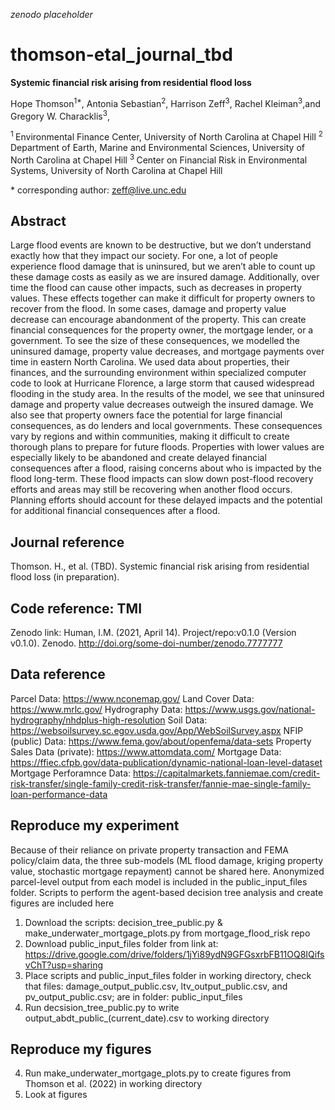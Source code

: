 _zenodo placeholder_

# thomson-etal_journal_tbd

**Systemic financial risk arising from residential flood loss**

Hope Thomson<sup>1\*</sup>, Antonia Sebastian<sup>2</sup>, Harrison Zeff<sup>3</sup>, Rachel Kleiman<sup>3</sup>,and Gregory W. Characklis<sup>3</sup>,

<sup>1 </sup> Environmental Finance Center, University of North Carolina at Chapel Hill
<sup>2 </sup> Department of Earth, Marine and Environmental Sciences, University of North Carolina at Chapel Hill
<sup>3 </sup> Center on Financial Risk in Environmental Systems, University of North Carolina at Chapel Hill


\* corresponding author:  zeff@live.unc.edu

## Abstract
Large flood events are known to be destructive, but we don’t understand exactly how that they impact our society. For one, a lot of people experience flood damage that is uninsured, but we aren’t able to count up these damage costs as easily as we are insured damage. Additionally, over time the flood can cause other impacts, such as decreases in property values. These effects together can make it difficult for property owners to recover from the flood. In some cases, damage and property value decrease can encourage abandonment of the property. This can create financial consequences for the property owner, the mortgage lender, or a government.
To see the size of these consequences, we modelled the uninsured damage, property value decreases, and mortgage payments over time in eastern North Carolina. We used data about properties, their finances, and the surrounding environment within specialized computer code to look at Hurricane Florence, a large storm that caused widespread flooding in the study area. In the results of the model, we see that uninsured damage and property value decreases outweigh the insured damage. We also see that property owners face the potential for large financial consequences, as do lenders and local governments. These consequences vary by regions and within communities, making it difficult to create thorough plans to prepare for future floods. Properties with lower values are especially likely to be abandoned and create delayed financial consequences after a flood, raising concerns about who is impacted by the flood long-term. These flood impacts can slow down post-flood recovery efforts and areas may still be recovering when another flood occurs. Planning efforts should account for these delayed impacts and the potential for additional financial consequences after a flood.
## Journal reference
Thomson. H., et al. (TBD). Systemic financial risk arising from residential flood loss (in preparation).

## Code reference: TMI
Zenodo link:
Human, I.M. (2021, April 14). Project/repo:v0.1.0 (Version v0.1.0). Zenodo. http://doi.org/some-doi-number/zenodo.7777777

## Data reference
Parcel Data: https://www.nconemap.gov/
Land Cover Data: https://www.mrlc.gov/
Hydrography Data: https://www.usgs.gov/national-hydrography/nhdplus-high-resolution
Soil Data: https://websoilsurvey.sc.egov.usda.gov/App/WebSoilSurvey.aspx
NFIP (public) Data: https://www.fema.gov/about/openfema/data-sets
Property Sales Data (private): https://www.attomdata.com/
Mortgage Data: https://ffiec.cfpb.gov/data-publication/dynamic-national-loan-level-dataset
Mortgage Perforamnce Data: https://capitalmarkets.fanniemae.com/credit-risk-transfer/single-family-credit-risk-transfer/fannie-mae-single-family-loan-performance-data

## Reproduce my experiment
Because of their reliance on private property transaction and FEMA policy/claim data, the three sub-models (ML flood damage, kriging property value, stochastic mortgage repayment) cannot be shared here. Anonymized parcel-level output from each model is included in the public_input_files folder.  Scripts to perform the agent-based decision tree analysis and create figures are included here

1. Download the scripts: decision_tree_public.py & make_underwater_mortgage_plots.py from mortgage_flood_risk repo
2. Download public_input_files folder from link at: https://drive.google.com/drive/folders/1jYi89ydN9GFGsxrbFB11OQ8IQifsvChT?usp=sharing
2. Place scripts and public_input_files folder in working directory, check that files: damage_output_public.csv, ltv_output_public.csv, and pv_output_public.csv; are in folder: public_input_files
3. Run decsision_tree_public.py to write output_abdt_public_(current_date).csv to working directory

## Reproduce my figures
4. Run make_underwater_mortgage_plots.py to create figures from Thomson et al. (2022) in working directory
5. Look at figures

